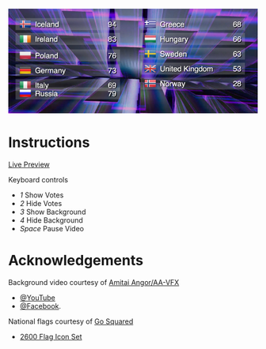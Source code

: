 ![Eurovision](eurovision.jpg)

# Instructions

[Live Preview](https://cdn.rawgit.com/nigels-com/eurovision/master/index.html)

Keyboard controls
  - *1* Show Votes
  - *2* Hide Votes
  - *3* Show Background
  - *4* Hide Background
  - *Space* Pause Video

# Acknowledgements

Background video courtesy of [Amitai Angor/AA-VFX](http://director-editor.coi.co.il/) 
- [@YouTube](https://www.youtube.com/watch?v=ZGUsPUrOB0E)
- [@Facebook](https://www.facebook.com/AAvfx).

National flags courtesy of [Go Squared](https://www.gosquared.com)
- [2600 Flag Icon Set](https://www.gosquared.com/resources/flag-icons/)
